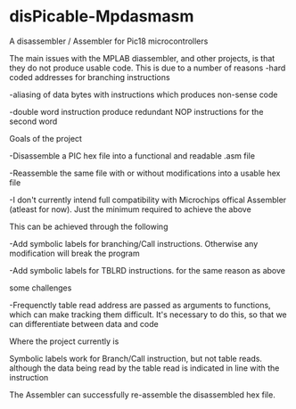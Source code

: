 # disPicable-Mpdasmasm
A disassembler / Assembler for Pic18 microcontrollers

The main issues with the MPLAB diassembler, and other projects, is that they do not produce usable code. This is due to a number of reasons
  -hard coded addresses for branching instructions
  
  -aliasing of data bytes with instructions which produces non-sense code
  
  -double word instruction produce redundant NOP instructions for the second word

Goals of the project

  -Disassemble a PIC hex file into a functional and readable .asm file

  -Reassemble the same file with or without modifications into a usable hex file

  -I don't currently intend full compatibility with Microchips offical Assembler (atleast for now). Just the minimum required to achieve the above

This can be achieved through the following

  -Add symbolic labels for branching/Call instructions. Otherwise any modification will break the program
  
  -Add symbolic labels for TBLRD instructions. for the same reason as above
  
some challenges

  -Frequenctly table read address are passed as arguments to functions, which can make tracking them difficult. 
  It's necessary to do this, so that we can differentiate between data and code


Where the project currently is

Symbolic labels work for Branch/Call instruction, but not table reads. although the data being read by the table read is indicated in line with the instruction

The Assembler can successfully re-assemble the disassembled hex file. 
  

